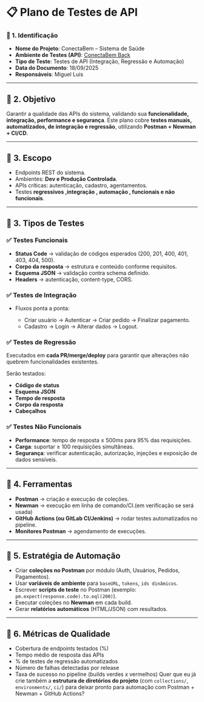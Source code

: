 # 📋 Plano de Testes de API

### 📌 1. Identificação

* **Nome do Projeto**: ConectaBem – Sistema de Saúde
* **Ambiente de Testes (API)**: [ConectaBem Back](https://conecta-bem-back.vercel.app/)
* **Tipo de Teste**: Testes de API (Integração, Regressão e Automação)
* **Data do Documento**: 18/09/2025
* **Responsáveis**: Miguel Luis

---

## 🔹 2. Objetivo

Garantir a qualidade das APIs do sistema, validando sua **funcionalidade, integração, performance e segurança**.
Este plano cobre **testes manuais, automatizados, de integração e regressão**, utilizando **Postman + Newman + CI/CD**.

---

## 🔹 3. Escopo

* Endpoints REST do sistema.
* Ambientes: **Dev e Produção Controlada**.
* APIs críticas: autenticação, cadastro, agentamentos.
* Testes **regressivos ,integração , automação , funcionais e não funcionais**.

---

## 🔹 3. Tipos de Testes

### ✅ Testes Funcionais

* **Status Code** → validação de códigos esperados (200, 201, 400, 401, 403, 404, 500).
* **Corpo da resposta** → estrutura e conteúdo conforme requisitos.
* **Esquema JSON** → validação contra schema definido.
* **Headers** → autenticação, content-type, CORS.

### ✅ Testes de Integração

* Fluxos ponta a ponta:

  * Criar usuário → Autenticar → Criar pedido → Finalizar pagamento.
  * Cadastro → Login → Alterar dados → Logout.

### ✅ Testes de Regressão

Executados em **cada PR/merge/deploy** para garantir que alterações não quebrem funcionalidades existentes.

Serão testados:

* **Código de status**
* **Esquema JSON**
* **Tempo de resposta**
* **Corpo da resposta**
* **Cabeçalhos**

### ✅ Testes Não Funcionais

* **Performance**: tempo de resposta ≤ 500ms para 95% das requisições.
* **Carga**: suportar ≥ 100 requisições simultâneas.
* **Segurança**: verificar autenticação, autorização, injeções e exposição de dados sensíveis.

---

## 🔹 4. Ferramentas

* **Postman** → criação e execução de coleções.
* **Newman** → execução em linha de comando/CI.(em verificação se será usada)
* **GitHub Actions (ou GitLab CI/Jenkins)** → rodar testes automatizados no pipeline.
* **Monitores Postman** → agendamento de execuções.

---

## 🔹 5. Estratégia de Automação

* Criar **coleções no Postman** por módulo (Auth, Usuários, Pedidos, Pagamentos).
* Usar **variáveis de ambiente** para `baseURL`, `tokens`, `ids dinâmicos`.
* Escrever **scripts de teste** no Postman (exemplo: `pm.expect(response.code).to.eql(200)`).
* Executar coleções no **Newman** em cada build.
* Gerar **relatórios automáticos** (HTML/JSON) com resultados.

---

## 🔹 6. Métricas de Qualidade

* Cobertura de endpoints testados (%)
* Tempo médio de resposta das APIs
* % de testes de regressão automatizados
* Número de falhas detectadas por release
* Taxa de sucesso no pipeline (builds verdes x vermelhos)
Quer que eu já crie também a **estrutura de diretórios do projeto** (com `collections/`, `environments/`, `ci/`) para deixar pronto para automação com Postman + Newman + GitHub Actions?

